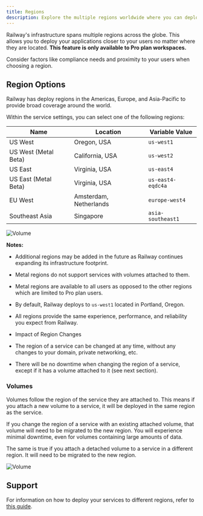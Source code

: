 ```yaml
---
title: Regions
description: Explore the multiple regions worldwide where you can deploy your apps on Railway.
---
```


Railway's infrastructure spans multiple regions across the globe. This allows you to deploy your applications closer to your users no matter where they are located. **This feature is only available to Pro plan workspaces.**

 Consider factors like compliance needs and proximity to your users when choosing a region.

## Region Options
Railway has deploy regions in the Americas, Europe, and Asia-Pacific to provide broad coverage around the world.

Within the service settings, you can select one of the following regions:

| Name                 | Location               | Variable Value    |
|----------------------|------------------------|-------------------|
| US West              | Oregon, USA            | `us-west1`        |
| US West (Metal Beta) | California, USA        | `us-west2`        |
| US East              | Virginia, USA          | `us-east4`        |
| US East (Metal Beta) | Virginia, USA          | `us-east4-eqdc4a` |
| EU West              | Amsterdam, Netherlands | `europe-west4`    |
| Southeast Asia       | Singapore              | `asia-southeast1` |

<Image
    quality={100}
    width={1359}
    height={651}
    src="https://res.cloudinary.com/railway/image/upload/v1695660846/docs/service_region_picker.png"
    alt="Volume"
/>

**Notes:**

- Additional regions may be added in the future as Railway continues expanding its infrastructure footprint.

- Metal regions do not support services with volumes attached to them.

- Metal regions are available to all users as opposed to the other regions which are limited to Pro plan users.

- By default, Railway deploys to `us-west1` located in Portland, Oregon.

- All regions provide the same experience, performance, and reliability you expect from Railway.

- Impact of Region Changes

- The region of a service can be changed at any time, without any changes to your domain, private networking, etc.

- There will be no downtime when changing the region of a service, except if it has a volume attached to it (see next section).

### Volumes

Volumes follow the region of the service they are attached to. This means if you attach a new volume to a service, it will be deployed in the same region as the service.

If you change the region of a service with an existing attached volume, that volume will need to be migrated to the new region. You will experience minimal downtime, even for volumes containing large amounts of data.

The same is true if you attach a detached volume to a service in a different region. It will need to be migrated to the new region.

<Image
    quality={100}
    src="https://res.cloudinary.com/railway/image/upload/v1695661106/docs/volume_migration.png"
    alt="Volume"
    width={732}
    height={483}
/>

## Support

For information on how to deploy your services to different regions, refer to [this guide](/guides/optimize-performance#configure-a-region).

